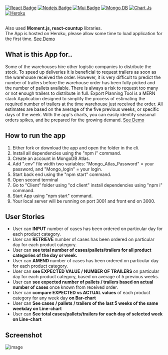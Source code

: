 [![React Badge](https://img.shields.io/badge/-React-61DBFB?style=for-the-badge&labelColor=black&logo=react&logoColor=61DBFB)](#)
[![Nodejs Badge](https://img.shields.io/badge/-Nodejs-3C873A?style=for-the-badge&labelColor=black&logo=node.js&logoColor=3C873A)](#)
[![Mui Badge](https://img.shields.io/badge/Material%20UI-007FFF?style=for-the-badge&logo=mui&logoColor=white)](#)
[![Mongo DB](https://img.shields.io/badge/MongoDB-4EA94B?style=for-the-badge&logo=mongodb&logoColor=white)](#)
[![Chart Js](https://img.shields.io/badge/Chart.js-FF6384?style=for-the-badge&logo=chartdotjs&logoColor=white)](#)
[![Heroku](https://img.shields.io/badge/Heroku-430098?style=for-the-badge&logo=heroku&logoColor=white)](#)



<br/>
Also used <strong> Moment.js, react-countup</strong> libraries.
<br>
The App is hosted on Heroku, please allow some time to load application for the first time. 
<a href="https://guarded-savannah-03210.herokuapp.com"/>See Demo</a>

<h2>What is this App for..</h2>
Some of the warehouses hire other logistic companies to distribute the stock. To speed up deliveries it is beneficial to request trailers as soon as the warehouse received the order. However, it is very difficult to predict the number of trailers before the warehouse order has been fully picked and the number of pallets available. There is always a risk to request too many or not enough trailers to distribute in full. Export Planning Tool is a MERN stack Application designed to simplify the process of estimating the required number of trailers at the time warehouse just received the order. All estimates are based on the average of the five previous weeks, or specific days of the week. With the app's charts, you can easily identify seasonal orders spikes, and be prepared for the growing demand.  <a href="https://guarded-savannah-03210.herokuapp.com"/>See Demo</a> 


## How to run the app
1. Either fork or download the app and open the folder in the cli.
2. Install all dependencies using the "npm i" command.
3. Create an account in MongoDB Atlas.
4. Add ".env" file width two variables:  "Mongo_Atlas_Password" = your password, and "Mongo_login" = your login.
5. Start back end using the "npm start" command.
6. Open second terminal
7. Go to "Client" folder using "cd client" install dependencies using "npm i" command.
8. Start App using "npm start" command.
9. Your local server will be running on port 3001 and front end on 3000.

## User Stories
- User can <strong>INPUT</strong> number of cases has been ordered on particular day for each product category.
- User can <strong>RETRIEVE </strong> number of cases has been ordered on particular day for each product category.
- User can <strong>see total number of cases/pallets/trailers for all product categories of the day or week. </strong>
- User can <strong> AMEND </strong> number of cases has been ordered on particular day for each product category.
- User can <strong> see EXPECTED VALUE / NUMBER OF TRAILERS </strong> on particular day for each product category, based on average of 5 previous weeks.
- User can <strong> see expected number of pallets / trailers based on actual number of cases </strong> once known from received order.
- User can <strong> compare EXPECTED vs ACTUAL values</strong> of each product category for any week day <strong> on Bar-chart</strong> 
- User can <strong> See cases / pallets / trailers of the last 5 weeks of the same weekday on Line-chart</strong>
- User can <strong> See total cases/pallets/trailers for each day of selected week on Line-chart</strong>


## Screenshot
![image](https://user-images.githubusercontent.com/61385379/213078370-f39f027b-a2dd-4dd1-a6d3-16cb4d0186b3.png)

  
